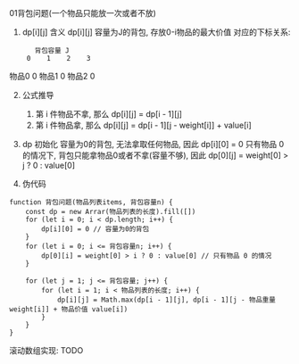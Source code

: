 01背包问题(一个物品只能放一次或者不放)

1. dp[i][j]  含义
dp[i][j] 容量为J的背包, 存放0-i物品的最大价值
对应的下标关系:

          背包容量 J
        0    1    2    3 

物品0    0
物品1    0
物品2    0

2. 公式推导
    1. 第 i 件物品不拿, 那么 dp[i][j] = dp[i - 1][j]
    2. 第 i 件物品拿, 那么 dp[i][j] = dp[i - 1][j - weight[i]] + value[i]

3. dp 初始化
容量为0的背包, 无法拿取任何物品, 因此 dp[i][0] = 0
只有物品 0 的情况下, 背包只能拿物品0或者不拿(容量不够), 因此
dp[0][j] = weight[0] > j ? 0 : value[0]

4. 伪代码
```
function 背包问题(物品列表items, 背包容量n) {
    const dp = new Arrar(物品列表的长度).fill([])
    for (let i = 0; i < dp.length; i++) {
        dp[i][0] = 0 // 容量为0的背包
    }
    for (let i = 0; i <= 背包容量n; i++) {
        dp[0][i] = weight[0] > i ? 0 : value[0] // 只有物品 0 的情况
    }

    for (let j = 1; j <= 背包容量; j++) {
        for (let i = 1; i < 物品列表的长度; i++) {
            dp[i][j] = Math.max(dp[i - 1][j], dp[i - 1][j - 物品重量weight[i]] + 物品价值 value[i])
        }  
    }
}
```

滚动数组实现:
TODO

